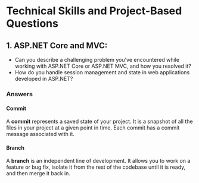 # Technical Skills and Project-Based Questions
## 1. ASP.NET Core and MVC:
- Can you describe a challenging problem you've encountered while working with ASP.NET Core or ASP.NET MVC, and how you resolved it?
- How do you handle session management and state in web applications developed in ASP.NET?

### Answers

#### Commit

A **commit** represents a saved state of your project. It is a snapshot of all the files in your project at a given point in time. Each commit has a commit message associated with it.

#### Branch

A **branch** is an independent line of development. It allows you to work on a feature or bug fix, isolate it from the rest of the codebase until it is ready, and then merge it back in.
